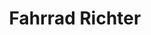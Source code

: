 ---
title: "Fahrrad Richter"
url: /bergen-auf-ruegen/fahrrad-richter-weidenstrasse/
shop: Fahrrad
---